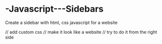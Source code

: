 # -Javascript---Sidebars
Create a sidebar with html, css javascript for a website

// add custom css
// make it look like a website
// try to do it from the right side

